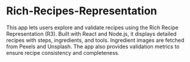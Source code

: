 # Rich-Recipes-Representation
This app lets users explore and validate recipes using the Rich Recipe Representation (R3). Built with React and Node.js, it displays detailed recipes with steps, ingredients, and tools. Ingredient images are fetched from Pexels and Unsplash. The app also provides validation metrics to ensure recipe consistency and completeness.
